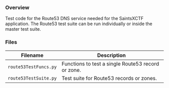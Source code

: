 ### Overview

Test code for the Route53 DNS service needed for the SaintsXCTF application.  The Route53 test suite can be run 
individually or inside the master test suite.

### Files

| Filename               | Description                                                                                  |
|------------------------|----------------------------------------------------------------------------------------------|
| `route53TestFuncs.py`  | Functions to test a single Route53 record or zone.                                           |
| `route53TestSuite.py`  | Test suite for Route53 records or zones.                                                     |